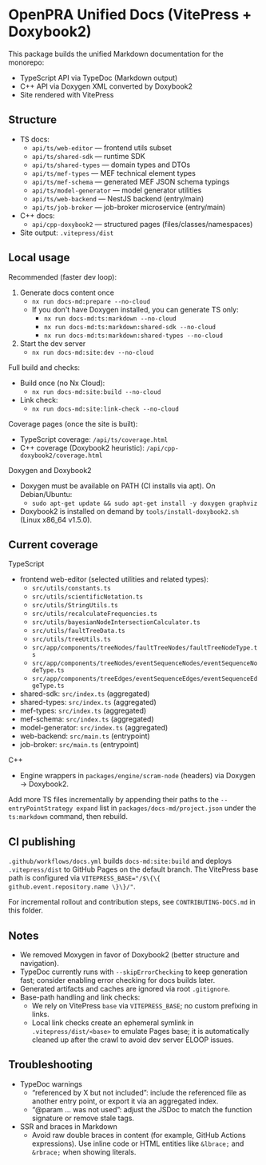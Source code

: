 # OpenPRA Unified Docs (VitePress + Doxybook2)

This package builds the unified Markdown documentation for the monorepo:

- TypeScript API via TypeDoc (Markdown output)
- C++ API via Doxygen XML converted by Doxybook2
- Site rendered with VitePress

## Structure

- TS docs:
  - `api/ts/web-editor` — frontend utils subset
  - `api/ts/shared-sdk` — runtime SDK
  - `api/ts/shared-types` — domain types and DTOs
  - `api/ts/mef-types` — MEF technical element types
  - `api/ts/mef-schema` — generated MEF JSON schema typings
  - `api/ts/model-generator` — model generator utilities
  - `api/ts/web-backend` — NestJS backend (entry/main)
  - `api/ts/job-broker` — job-broker microservice (entry/main)
- C++ docs:
  - `api/cpp-doxybook2` — structured pages (files/classes/namespaces)
- Site output: `.vitepress/dist`

## Local usage

Recommended (faster dev loop):

1. Generate docs content once
   - `nx run docs-md:prepare --no-cloud`
   - If you don't have Doxygen installed, you can generate TS only:
     - `nx run docs-md:ts:markdown --no-cloud`
     - `nx run docs-md:ts:markdown:shared-sdk --no-cloud`
     - `nx run docs-md:ts:markdown:shared-types --no-cloud`
2. Start the dev server
   - `nx run docs-md:site:dev --no-cloud`

Full build and checks:

- Build once (no Nx Cloud):
  - `nx run docs-md:site:build --no-cloud`
- Link check:
  - `nx run docs-md:site:link-check --no-cloud`

Coverage pages (once the site is built):

- TypeScript coverage: `/api/ts/coverage.html`
- C++ coverage (Doxybook2 heuristic): `/api/cpp-doxybook2/coverage.html`

Doxygen and Doxybook2

- Doxygen must be available on PATH (CI installs via apt). On Debian/Ubuntu:
  - `sudo apt-get update && sudo apt-get install -y doxygen graphviz`
- Doxybook2 is installed on demand by `tools/install-doxybook2.sh` (Linux x86_64 v1.5.0).

## Current coverage

TypeScript

- frontend web-editor (selected utilities and related types):
  - `src/utils/constants.ts`
  - `src/utils/scientificNotation.ts`
  - `src/utils/StringUtils.ts`
  - `src/utils/recalculateFrequencies.ts`
  - `src/utils/bayesianNodeIntersectionCalculator.ts`
  - `src/utils/faultTreeData.ts`
  - `src/utils/treeUtils.ts`
  - `src/app/components/treeNodes/faultTreeNodes/faultTreeNodeType.ts`
  - `src/app/components/treeNodes/eventSequenceNodes/eventSequenceNodeType.ts`
  - `src/app/components/treeEdges/eventSequenceEdges/eventSequenceEdgeType.ts`
- shared-sdk: `src/index.ts` (aggregated)
- shared-types: `src/index.ts` (aggregated)
- mef-types: `src/index.ts` (aggregated)
- mef-schema: `src/index.ts` (aggregated)
- model-generator: `src/index.ts` (aggregated)
- web-backend: `src/main.ts` (entrypoint)
- job-broker: `src/main.ts` (entrypoint)

C++

- Engine wrappers in `packages/engine/scram-node` (headers) via Doxygen → Doxybook2.

Add more TS files incrementally by appending their paths to the `--entryPointStrategy expand` list in `packages/docs-md/project.json` under the `ts:markdown` command, then rebuild.

## CI publishing

`.github/workflows/docs.yml` builds `docs-md:site:build` and deploys `.vitepress/dist` to GitHub Pages on the default branch. The VitePress base path is configured via `VITEPRESS_BASE="/$\{\{ github.event.repository.name \}\}/"`.

For incremental rollout and contribution steps, see `CONTRIBUTING-DOCS.md` in this folder.

## Notes

- We removed Moxygen in favor of Doxybook2 (better structure and navigation).
- TypeDoc currently runs with `--skipErrorChecking` to keep generation fast; consider enabling error checking for docs builds later.
- Generated artifacts and caches are ignored via root `.gitignore`.
- Base-path handling and link checks:
  - We rely on VitePress `base` via `VITEPRESS_BASE`; no custom prefixing in links.
  - Local link checks create an ephemeral symlink in `.vitepress/dist/<base>` to emulate Pages base; it is automatically cleaned up after the crawl to avoid dev server ELOOP issues.

## Troubleshooting

- TypeDoc warnings
  - “referenced by X but not included”: include the referenced file as another entry point, or export it via an aggregated index.
  - “@param … was not used”: adjust the JSDoc to match the function signature or remove stale tags.
- SSR and braces in Markdown
  - Avoid raw double braces in content (for example, GitHub Actions expressions). Use inline code or HTML entities like `&lbrace;` and `&rbrace;` when showing literals.
